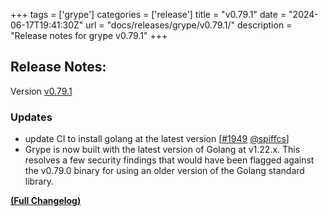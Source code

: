 +++
tags = ['grype']
categories = ['release']
title = "v0.79.1"
date = "2024-06-17T19:41:30Z"
url = "docs/releases/grype/v0.79.1/"
description = "Release notes for grype v0.79.1"
+++

## Release Notes:
Version [v0.79.1](https://github.com/anchore/grype/releases/tag/v0.79.1)

### Updates

- update CI to install golang at the latest version [[#1949](https://github.com/anchore/grype/pull/1949) [@spiffcs](https://github.com/spiffcs)]
- Grype is now built with the latest version of Golang at v1.22.x. This resolves a few security findings that would have been flagged against the v0.79.0 binary for using an older version of the Golang standard library.

**[(Full Changelog)](https://github.com/anchore/grype/compare/v0.79.0...v0.79.1)**
